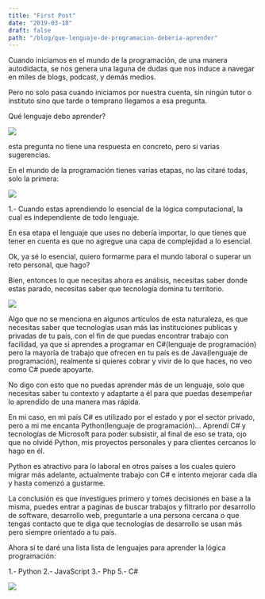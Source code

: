 ```yaml
---
title: "First Post"
date: "2019-03-18"
draft: false
path: "/blog/que-lenguaje-de-programacion-deberia-aprender"
---
```


Cuando iniciamos en el mundo de la programación, de una manera autodidacta, se nos genera una laguna de dudas  que nos induce a navegar en miles de blogs, podcast,  y demás medios.

Pero no solo pasa  cuando iniciamos por nuestra cuenta, sin ningún tutor o instituto sino que tarde o temprano llegamos a esa pregunta.

Qué lenguaje debo aprender? 

![](https://thepracticaldev.s3.amazonaws.com/i/7zm49zsacnbuxlomw21y.gif)

esta pregunta no tiene una respuesta en concreto, pero si varias sugerencias.

En el mundo de la programación tienes varias etapas, no las citaré todas, solo la primera: 

![](https://thepracticaldev.s3.amazonaws.com/i/ij32hdqw0xcddewz1e9f.PNG)

1.- Cuando estas   aprendiendo lo esencial de la  lógica computacional, la cual es independiente de todo lenguaje. 

En esa etapa el lenguaje que uses no debería importar, lo que tienes que tener en cuenta es que no agregue una capa de complejidad a lo esencial.


Ok, ya sé lo esencial, quiero formarme para el mundo laboral o superar un reto personal, que hago?

Bien, entonces lo que necesitas ahora es análisis, necesitas saber donde estas parado, necesitas saber que tecnología domina tu territorio. 

![](https://thepracticaldev.s3.amazonaws.com/i/y87y6ittbcj0wzmmtp82.png)

Algo que no se menciona en algunos artículos de esta naturaleza,  es que necesitas saber que tecnologías usan más las instituciones publicas y privadas  de tu país, con el fin de que puedas encontrar trabajo con facilidad, ya que si aprendes a programar en C#(lenguaje de programación) pero la mayoría de trabajo que ofrecen en tu país es de Java(lenguaje de programación), realmente si quieres cobrar y vivir de lo que haces, no veo como C# puede apoyarte. 

No digo con esto que no puedas aprender más de un lenguaje, solo que necesitas saber tu contexto y adaptarte a él para que puedas desempeñar lo aprendido de una manera mas rápida.


En mi caso, en mi país C# es utilizado por el estado y por el sector privado, pero a mi me encanta Python(lenguaje de programación)... Aprendí C# y tecnologías de Microsoft  para poder subsistir, al final de eso se trata, ojo que no olvidé Python, mis proyectos personales y para clientes cercanos lo hago en él. 

Python es atractivo para lo laboral en otros países a los cuales quiero migrar más adelante, actualmente trabajo con C# e intento mejorar  cada día y hasta comenzó a gustarme. 


La conclusión es que investigues primero y tomes decisiones en base a la misma, puedes entrar a paginas de buscar trabajos y filtrarlo por desarrollo de software, desarrollo web, preguntarle a una persona cercana o que tengas contacto   que te diga que tecnologías de desarrollo se usan más pero siempre orientado a tu país.


Ahora sí te daré una lista lista de lenguajes para aprender  la lógica programación:

1.- Python
2.- JavaScript
3.- Php
5.- C#

![](https://thepracticaldev.s3.amazonaws.com/i/ixisow64qt0jcl3mmlxf.gif)